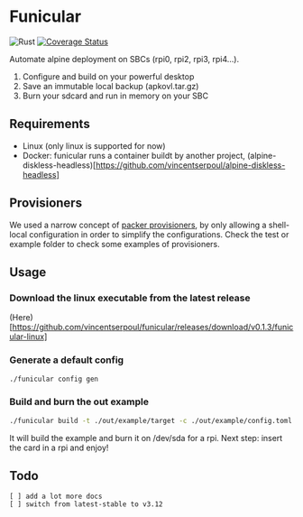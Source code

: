 # Funicular

![Rust](https://github.com/vincentserpoul/funicular/workflows/Rust/badge.svg?branch=master)
[![Coverage Status](https://coveralls.io/repos/github/vincentserpoul/funicular/badge.svg?branch=master)](https://coveralls.io/github/vincentserpoul/funicular?branch=master)

Automate alpine deployment on SBCs (rpi0, rpi2, rpi3, rpi4...).

1. Configure and build on your powerful desktop
2. Save an immutable local backup (apkovl.tar.gz)
3. Burn your sdcard and run in memory on your SBC

## Requirements

- Linux (only linux is supported for now)
- Docker: funicular runs a container buildt by another project, (alpine-diskless-headless)[https://github.com/vincentserpoul/alpine-diskless-headless]

## Provisioners

We used a narrow concept of [packer provisioners](https://www.packer.io/docs/provisioners/shell-local/), by only allowing a shell-local configuration in order to simplify the configurations.
Check the test or example folder to check some examples of provisioners.

## Usage

### Download the linux executable from the latest release

(Here)[https://github.com/vincentserpoul/funicular/releases/download/v0.1.3/funicular-linux]

### Generate a default config

```bash
./funicular config gen
```

### Build and burn the out example

```bash
./funicular build -t ./out/example/target -c ./out/example/config.toml -H rpi -d /dev/sda -f true
```

It will build the example and burn it on /dev/sda for a rpi.
Next step: insert the card in a rpi and enjoy!

## Todo

    [ ] add a lot more docs
    [ ] switch from latest-stable to v3.12
